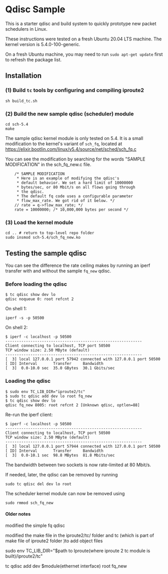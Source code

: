 # Qdisc Sample

This is a starter qdisc and build system to quickly prototype new packet schedulers in Linux.

These instructions were tested on a fresh Ubuntu 20.04 LTS machine.
The kernel version is 5.4.0-100-generic.

On a fresh Ubuntu machine, you may need to run `sudo apt-get update` first to refresh the package list.

## Installation

### (1) Build `tc` tools by configuring and compiling iproute2

```
sh build_tc.sh
```

### (2) Build the new sample qdisc (scheduler) module

```
cd sch-5.4
make
```

The sample qdisc kernel module is only tested on 5.4.
It is a small modification to the kernel's variant of `sch_fq`,
located at
https://elixir.bootlin.com/linux/v5.4/source/net/sched/sch_fq.c

You can see the modification by searching
for the words "SAMPLE MODIFICATION"
in the sch_fq_new.c file.

```
	/* SAMPLE MODIFICATION
	 * Here is an example of modifying the qdisc's
	 * default behavior. We set a hard limit of 10000000
	 * bytes/sec, or 80 Mbit/s on all flows going through
	 * the qdisc.
	 * The default fq code uses a configurable parameter
	 * flow_max_rate. We got rid of it below. */
	// rate = q->flow_max_rate; */
	rate = 10000000; /* 10,000,000 bytes per second */
```

### (3) Load the kernel module

```
cd .. # return to top-level repo folder
sudo insmod sch-5.4/sch_fq_new.ko
```

## Testing the sample qdisc

You can see the difference the rate ceiling makes by running
an iperf transfer with and without the sample `fq_new` qdisc.

### Before loading the qdisc

```
$ tc qdisc show dev lo
qdisc noqueue 0: root refcnt 2
```

On shell 1:

```
iperf -s -p 50500
```

On shell 2:
```
$ iperf -c localhost -p 50500
------------------------------------------------------------
Client connecting to localhost, TCP port 50500
TCP window size: 2.50 MByte (default)
------------------------------------------------------------
[  3] local 127.0.0.1 port 57942 connected with 127.0.0.1 port 50500
[ ID] Interval       Transfer     Bandwidth
[  3]  0.0-10.0 sec  35.0 GBytes  30.1 Gbits/sec
```

### Loading the qdisc

```
$ sudo env TC_LIB_DIR="iproute2/tc"
$ sudo tc qdisc add dev lo root fq_new
$ tc qdisc show dev lo
qdisc fq_new 8005: root refcnt 2 [Unknown qdisc, optlen=88] 
```

Re-run the iperf client:
```
$ iperf -c localhost -p 50500         
------------------------------------------------------------
Client connecting to localhost, TCP port 50500
TCP window size: 2.50 MByte (default)
------------------------------------------------------------
[  3] local 127.0.0.1 port 57944 connected with 127.0.0.1 port 50500
[ ID] Interval       Transfer     Bandwidth
[  3]  0.0-10.1 sec  98.8 MBytes  81.8 Mbits/sec
```

The bandwidth between two sockets is now rate-limited at 80 Mbit/s.

If needed, later, the qdisc can be removed by running
```
sudo tc qdisc del dev lo root
```

The scheduler kernel module can now be removed using
```
sudo rmmod sch_fq_new
```

#### Older notes

modified the simple fq qdisc 

modified the make file in the iproute2/tc/ folder and tc (which is part of make file of iproute2 folder )to add object files 

sudo env TC_LIB_DIR="$path to Iproute(where iproute 2 tc module is built)/iproute2/tc"

tc qdisc add dev $module(ethernet interface) root fq_new

